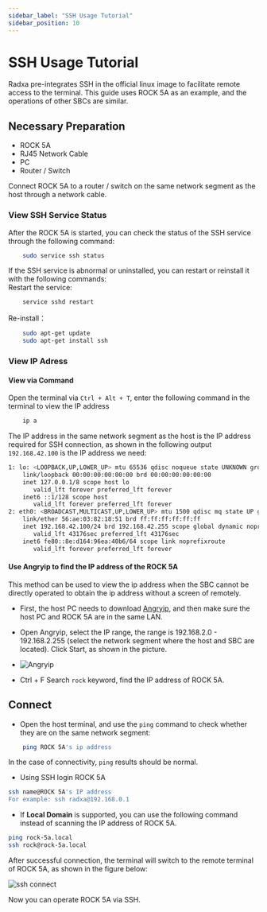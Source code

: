 ```yaml
---
sidebar_label: "SSH Usage Tutorial"
sidebar_position: 10
---
```


# SSH Usage Tutorial

Radxa pre-integrates SSH in the official linux image to facilitate remote access to the terminal. This guide uses ROCK 5A as an example, and the operations of other SBCs are similar.

## Necessary Preparation

- ROCK 5A
- RJ45 Network Cable
- PC
- Router / Switch

Connect ROCK 5A to a router / switch on the same network segment as the host through a network cable.

### View SSH Service Status

After the ROCK 5A is started, you can check the status of the SSH service through the following command:

```bash
	sudo service ssh status
```

If the SSH service is abnormal or uninstalled, you can restart or reinstall it with the following commands:  
Restart the service:

```bash
    service sshd restart
```

Re-install：

```bash
    sudo apt-get update
    sudo apt-get install ssh
```

### View IP Adress

#### View via Command

Open the terminal via `Ctrl + Alt + T`, enter the following command in the terminal to view the IP address

```bash
    ip a
```

The IP address in the same network segment as the host is the IP address required for SSH connection, as shown in the following output `192.168.42.100` is the IP address we need:

```bash
1: lo: <LOOPBACK,UP,LOWER_UP> mtu 65536 qdisc noqueue state UNKNOWN group default qlen 1000
    link/loopback 00:00:00:00:00:00 brd 00:00:00:00:00:00
    inet 127.0.0.1/8 scope host lo
       valid_lft forever preferred_lft forever
    inet6 ::1/128 scope host
       valid_lft forever preferred_lft forever
2: eth0: <BROADCAST,MULTICAST,UP,LOWER_UP> mtu 1500 qdisc mq state UP group default qlen 1000
    link/ether 56:ae:03:82:18:51 brd ff:ff:ff:ff:ff:ff
    inet 192.168.42.100/24 brd 192.168.42.255 scope global dynamic noprefixroute eth0
       valid_lft 43176sec preferred_lft 43176sec
    inet6 fe80::8e:d164:96ea:40b6/64 scope link noprefixroute
       valid_lft forever preferred_lft forever

```

#### Use Angryip to find the IP address of the ROCK 5A

This method can be used to view the ip address when the SBC cannot be directly operated to obtain the ip address without a screen of remotely.

- First, the host PC needs to download [Angryip](https://angryip.org/download/), and then make sure the host PC and ROCK 5A are in the same LAN.

- Open Angryip, select the IP range, the range is 192.168.2.0 - 192.168.2.255 (select the network segment where the host and SBC are located). Click Start, as shown in the picture.

- ![Angryip](/img/configuration/ssh-Angryip.webp)

- Ctrl + F Search `rock` keyword, find the IP address of ROCK 5A.

## Connect

- Open the host terminal, and use the `ping` command to check whether they are on the same network segment:

```bash
    ping ROCK 5A's ip address
```

In the case of connectivity, `ping` results should be normal.

- Using SSH login ROCK 5A

```bash
ssh name@ROCK 5A's IP address
For example: ssh radxa@192.168.0.1
```

- If **Local Domain** is supported, you can use the following command instead of scanning the IP address of ROCK 5A.

```bash
ping rock-5a.local
ssh rock@rock-5a.local
```

After successful connection, the terminal will switch to the remote terminal of ROCK 5A, as shown in the figure below:

![ssh connect](/img/configuration/ssh-connect.webp)

Now you can operate ROCK 5A via SSH.
